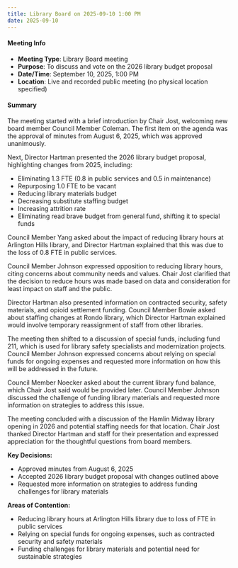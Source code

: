 ```yaml
---
title: Library Board on 2025-09-10 1:00 PM
date: 2025-09-10
---
```

#### Meeting Info
* **Meeting Type**: Library Board meeting
* **Purpose**: To discuss and vote on the 2026 library budget proposal
* **Date/Time**: September 10, 2025, 1:00 PM
* **Location**: Live and recorded public meeting (no physical location specified)

#### Summary

The meeting started with a brief introduction by Chair Jost, welcoming new board member Council Member Coleman. The first item on the agenda was the approval of minutes from August 6, 2025, which was approved unanimously.

Next, Director Hartman presented the 2026 library budget proposal, highlighting changes from 2025, including:

* Eliminating 1.3 FTE (0.8 in public services and 0.5 in maintenance)
* Repurposing 1.0 FTE to be vacant
* Reducing library materials budget
* Decreasing substitute staffing budget
* Increasing attrition rate
* Eliminating read brave budget from general fund, shifting it to special funds

Council Member Yang asked about the impact of reducing library hours at Arlington Hills library, and Director Hartman explained that this was due to the loss of 0.8 FTE in public services.

Council Member Johnson expressed opposition to reducing library hours, citing concerns about community needs and values. Chair Jost clarified that the decision to reduce hours was made based on data and consideration for least impact on staff and the public.

Director Hartman also presented information on contracted security, safety materials, and opioid settlement funding. Council Member Bowie asked about staffing changes at Rondo library, which Director Hartman explained would involve temporary reassignment of staff from other libraries.

The meeting then shifted to a discussion of special funds, including fund 211, which is used for library safety specialists and modernization projects. Council Member Johnson expressed concerns about relying on special funds for ongoing expenses and requested more information on how this will be addressed in the future.

Council Member Noecker asked about the current library fund balance, which Chair Jost said would be provided later. Council Member Johnson discussed the challenge of funding library materials and requested more information on strategies to address this issue.

The meeting concluded with a discussion of the Hamlin Midway library opening in 2026 and potential staffing needs for that location. Chair Jost thanked Director Hartman and staff for their presentation and expressed appreciation for the thoughtful questions from board members.

**Key Decisions:**

* Approved minutes from August 6, 2025
* Accepted 2026 library budget proposal with changes outlined above
* Requested more information on strategies to address funding challenges for library materials

**Areas of Contention:**

* Reducing library hours at Arlington Hills library due to loss of FTE in public services
* Relying on special funds for ongoing expenses, such as contracted security and safety materials
* Funding challenges for library materials and potential need for sustainable strategies

